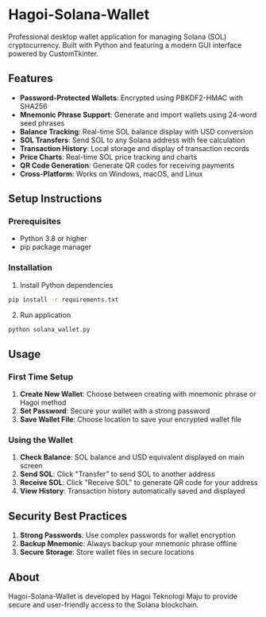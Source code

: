 # Hagoi-Solana-Wallet

Professional desktop wallet application for managing Solana (SOL) cryptocurrency. Built with Python and featuring a modern GUI interface powered by CustomTkinter.

## Features

- **Password-Protected Wallets**: Encrypted using PBKDF2-HMAC with SHA256
- **Mnemonic Phrase Support**: Generate and import wallets using 24-word seed phrases
- **Balance Tracking**: Real-time SOL balance display with USD conversion
- **SOL Transfers**: Send SOL to any Solana address with fee calculation
- **Transaction History**: Local storage and display of transaction records
- **Price Charts**: Real-time SOL price tracking and charts
- **QR Code Generation**: Generate QR codes for receiving payments
- **Cross-Platform**: Works on Windows, macOS, and Linux

## Setup Instructions

### Prerequisites
- Python 3.8 or higher
- pip package manager

### Installation

1. Install Python dependencies
```bash
pip install -r requirements.txt
```

2. Run application
```bash
python solana_wallet.py
```

## Usage

### First Time Setup
1. **Create New Wallet**: Choose between creating with mnemonic phrase or Hagoi method
2. **Set Password**: Secure your wallet with a strong password
3. **Save Wallet File**: Choose location to save your encrypted wallet file

### Using the Wallet
1. **Check Balance**: SOL balance and USD equivalent displayed on main screen
2. **Send SOL**: Click "Transfer" to send SOL to another address
3. **Receive SOL**: Click "Receive SOL" to generate QR code for your address
4. **View History**: Transaction history automatically saved and displayed

## Security Best Practices

1. **Strong Passwords**: Use complex passwords for wallet encryption
2. **Backup Mnemonic**: Always backup your mnemonic phrase offline
3. **Secure Storage**: Store wallet files in secure locations

## About

Hagoi-Solana-Wallet is developed by Hagoi Teknologi Maju to provide secure and user-friendly access to the Solana blockchain.

